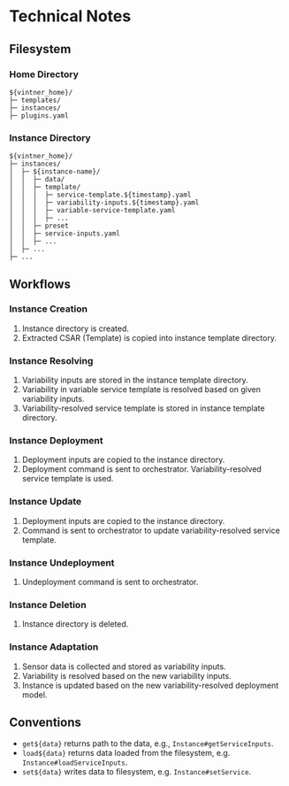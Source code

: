 # Technical Notes

## Filesystem

### Home Directory

```text
${vintner_home}/
├─ templates/
├─ instances/
├─ plugins.yaml
```

### Instance Directory

```text
${vintner_home}/
├─ instances/
│  ├─ ${instance-name}/
│  │  ├─ data/
│  │  ├─ template/
│  │  │  ├─ service-template.${timestamp}.yaml
│  │  │  ├─ variability-inputs.${timestamp}.yaml
│  │  │  ├─ variable-service-template.yaml
│  │  │  ├─ ...
│  │  ├─ preset
│  │  ├─ service-inputs.yaml
│  │  ├─ ...
│  ├─ ...
├─ ...
```

## Workflows

### Instance Creation

1. Instance directory is created.
1. Extracted CSAR (Template) is copied into instance template directory.

### Instance Resolving

1. Variability inputs are stored in the instance template directory.
1. Variability in variable service template is resolved based on given variability inputs.
1. Variability-resolved service template is stored in instance template directory.

### Instance Deployment

1. Deployment inputs are copied to the instance directory.
1. Deployment command is sent to orchestrator. Variability-resolved service template is used.

### Instance Update

1. Deployment inputs are copied to the instance directory.
1. Command is sent to orchestrator to update variability-resolved service template.

### Instance Undeployment

1. Undeployment command is sent to orchestrator.

### Instance Deletion

1. Instance directory is deleted.

### Instance Adaptation

1. Sensor data is collected and stored as variability inputs.
2. Variability is resolved based on the new variability inputs.
3. Instance is updated based on the new variability-resolved deployment model.

## Conventions

- `get${data}` returns path to the data, e.g., `Instance#getServiceInputs`.
- `load${data}` returns data loaded from the filesystem, e.g. `Instance#loadServiceInputs`.
- `set${data}` writes data to filesystem, e.g. `Instance#setService`.